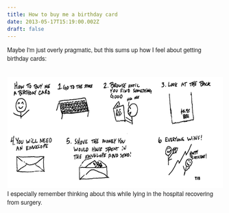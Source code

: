 ```yaml
---
title: How to buy me a birthday card
date: 2013-05-17T15:19:00.002Z
draft: false
---
```


<span style="font-family: Helvetica Neue, Arial, Helvetica, sans-serif;">Maybe I'm just overly pragmatic, but this sums up how I feel about getting birthday cards:</span><br /> <span style="font-family: Helvetica Neue, Arial, Helvetica, sans-serif;"><br /></span> <div class="separator" style="clear: both; text-align: center;"> <img border="0" height="259" src="/posts/images/comic.png" width="640" /></div> <span style="font-family: Helvetica Neue, Arial, Helvetica, sans-serif;">I especially remember thinking about this while lying in the hospital recovering from surgery.</span>